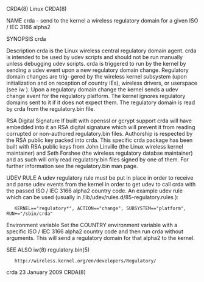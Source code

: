 CRDA(8)                                                                                                                                                  Linux                                                                                                                                                  CRDA(8)

NAME
       crda - send to the kernel a wireless regulatory domain for a given ISO / IEC 3166 alpha2

SYNOPSIS
       crda

Description
       crda is the Linux wireless central regulatory domain agent.  crda is intended to be used by udev scripts and should not be run manually unless debugging udev scripts.  crda is triggered to run by the kernel by sending a udev event upon a new regulatory domain change. Regulatory domain changes are trig‐
       gered by the wireless kernel subsystem (upon initialization and on reception of country IEs), wireless drivers, or userspace (see iw ). Upon a regulatory domain change the kernel sends a udev change event for the regulatory platform. The kernel ignores regulatory domains sent to it if it does not expect
       them. The regulatory domain is read by crda from the regulatory.bin file.

RSA Digital Signature
       If built with openssl or gcrypt support crda will have embedded into it an RSA digital signature which will prevent it from reading corrupted or non-authored regulatory.bin files. Authorship is respected by the RSA public key packed into crda.  This specific crda package has been built with RSA public
       keys from John Linville (the Linux wireless kernel maintainer) and Seth Forshee (the wireless regulatory databse maintainer) and as such will only read regulatory.bin files signed by one of them. For further information see the regulatory.bin man page.

UDEV RULE
       A udev regulatory rule must be put in place in order to receive and parse udev events from the kernel in order to get udev to call crda with the passed ISO / IEC 3166 alpha2 country code.  An example udev rule which can be used (usually in /lib/udev/rules.d/85-regulatory.rules ):

       KERNEL=="regulatory*", ACTION=="change", SUBSYSTEM=="platform", RUN+="/sbin/crda"

Environment variable
       Set the COUNTRY environment variable with a specific ISO / IEC 3166 alpha2 country code and then run crda without arguments. This will send a regulatory domain for that alpha2 to the kernel.

SEE ALSO
       iw(8) regulatory.bin(5)

       http://wireless.kernel.org/en/developers/Regulatory/

crda                                                                                                                                                23 January 2009                                                                                                                                             CRDA(8)
